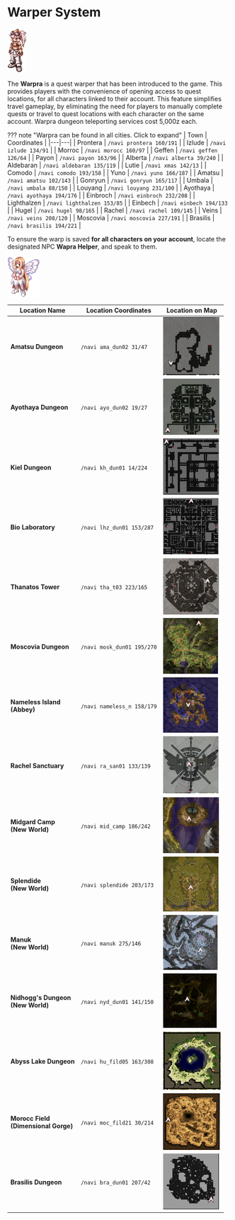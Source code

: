 # Warper System

![Warpra NPC](img/NPC/warpra.gif)

The **Warpra** is a quest warper that has been introduced to the game. This provides players with the convenience of opening access to quest locations, for all characters linked to their account. This feature simplifies travel gameplay, by eliminating the need for players to manually complete quests or travel to quest locations with each character on the same account. Warpra dungeon teleporting services cost 5,000z each.

??? note "Warpra can be found in all cities. Click to expand"
    | Town | Coordinates |
    |---|---|
    | Prontera   | `/navi prontera 160/191` |
    | Izlude     | `/navi izlude 134/91` |
    | Morroc     | `/navi morocc 160/97` |
    | Geffen     | `/navi geffen 126/64` |
    | Payon      | `/navi payon 163/96` |
    | Alberta    | `/navi alberta 39/240` |
    | Aldebaran  | `/navi aldebaran 135/119` |
    | Lutie      | `/navi xmas 142/13` |
    | Сomodo     | `/navi comodo 193/158` |
    | Yuno       | `/navi yuno 166/187` |
    | Amatsu     | `/navi amatsu 102/143` |
    | Gonryun    | `/navi gonryun 165/117` |
    | Umbala     | `/navi umbala 88/150` |
    | Louyang    | `/navi louyang 231/100` |
    | Ayothaya   | `/navi ayothaya 194/176` |
    | Einbroch   | `/navi einbroch 232/208` |
    | Lighthalzen | `/navi lighthalzen 153/85` |
    | Einbech    | `/navi einbech 194/133` |
    | Hugel      | `/navi hugel 98/165` |
    | Rachel     | `/navi rachel 109/145` |
    | Veins      | `/navi veins 208/120` |
    | Moscovia   | `/navi moscovia 227/191` |
    | Brasilis   | `/navi brasilis 194/221` |

To ensure the warp is saved **for all characters on your account**, locate the designated NPC **Wapra Helper**, and speak to them.

![Warpra Helper](img/NPC/warpra-helper.gif)

| Location Name | Location Coordinates | Location on Map |
|---|---|---|
| **Amatsu Dungeon**| `/navi ama_dun02 31/47` | ![Amatsu dungeon](img/Ama_dun02.png) |
| **Ayothaya Dungeon** | `/navi ayo_dun02 19/27` | ![Ayothaya](img/Warpra-Ayothaya-New.png) |
| **Kiel Dungeon** | `/navi kh_dun01 14/224` | ![Kiel dungeon](img/Kiel_dungeon.png) |
| **Bio Laboratory** | `/navi lhz_dun01 153/287` | ![Bio Laboratory](img/Lhz_dun01.png) |
| **Thanatos Tower** | `/navi tha_t03 223/165` | ![Thanatos tower](img/Thanatos_t03.png) |
| **Moscovia Dungeon** | `/navi mosk_dun01 195/270` | ![Moscovia dungeon](img/Mosc_dun01.png) |
| **Nameless Island<br>(Abbey)** | `/navi nameless_n 158/179` | ![Nameless Island](img/NamelessIsland.png) |
| **Rachel Sanctuary** | `/navi ra_san01 133/139` | ![Rachel Sanctuary](img/RachelSanctuary.png) |
| **Midgard Camp<br>(New World)** | `/navi mid_camp 186/242` | ![Midgard camp](img/MIdgardCamp.png) |
| **Splendide<br>(New World)** | `/navi splendide 203/173` | ![Splendide](img/Splendide.png) |
| **Manuk<br>(New World)** | `/navi manuk 275/146` | ![Manuk](img/Manuk.png) |
| **Nidhogg's Dungeon<br>(New World)** | `/navi nyd_dun01 141/150` | ![Nidhogg's Dungeon](img/Nidhogg's_Dungeon.png) |
| **Abyss Lake Dungeon** | `/navi hu_fild05 163/308` | ![Abyss Lake Dungeon Entrance](img/AbbLakeWarpr.png) |
| **Morocc Field<br>(Dimensional Gorge)** | `/navi moc_fild21 30/214` | ![Morocc Field](img/Morocc-Warpr.png) |
| **Brasilis Dungeon** | `/navi bra_dun01 207/42` | ![Brasilis Dungeon](img/Brasil-Dun-Warpr.png) |